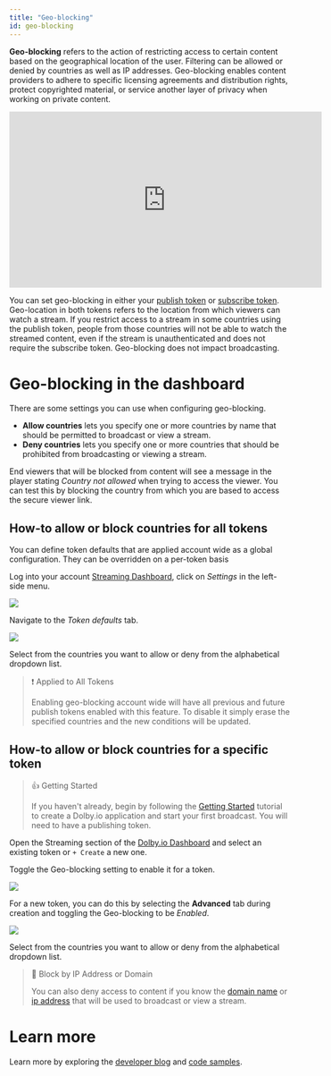 ```yaml
---
title: "Geo-blocking"
id: geo-blocking
---
```

**Geo-blocking** refers to the action of restricting access to certain content based on the geographical location of the user. Filtering can be allowed or denied by countries as well as IP addresses. Geo-blocking enables content providers to adhere to specific licensing agreements and distribution rights, protect copyrighted material, or service another layer of privacy when working on private content. 

<div align="center">
<iframe width="560" height="315" src="https://www.youtube.com/embed/n4iXAJuw-aM" title="YouTube video player" frameborder="0" allow="accelerometer; autoplay; clipboard-write; encrypted-media; gyroscope; picture-in-picture; web-share" allowfullscreen></iframe>
</div>


You can set geo-blocking in either your [publish token](/millicast/streaming-dashboard/managing-your-tokens.md) or [subscribe token](/millicast/streaming-dashboard/subscribe-tokens.md). Geo-location in both tokens refers to the location from which viewers can watch a stream. If you restrict access to a stream in some countries using the publish token, people from those countries will not be able to watch the streamed content, even if the stream is unauthenticated and does not require the subscribe token. Geo-blocking does not impact broadcasting.

# Geo-blocking in the dashboard

There are some settings you can use when configuring geo-blocking.

- **Allow countries** lets you specify one or more countries by name that should be permitted to broadcast or view a stream.
- **Deny countries** lets you specify one or more countries that should be prohibited from broadcasting or viewing a stream.

End viewers that will be blocked from content will see a message in the player stating _Country not allowed_ when trying to access the viewer. You can test this by blocking the country from which you are based to access the secure viewer link.

## How-to allow or block countries for all tokens

You can define token defaults that are applied account wide as a global configuration. They can be overridden on a per-token basis

Log into your account [Streaming Dashboard](/millicast/streaming-dashboard/index.md), click on _Settings_ in the left-side menu. 


![](https://cdn.TODO.io/docs/readme/ca67d3f-tokens-main-settings-menu.png)



Navigate to the _Token defaults_ tab.


![](https://cdn.TODO.io/docs/readme/2ca7dcd-geo-blocking-tab.png)



Select from the countries you want to allow or deny from the alphabetical dropdown list. 

> ❗️ Applied to All Tokens
> 
> Enabling geo-blocking account wide will have all previous and future publish tokens enabled with this feature. To disable it simply erase the specified countries and the new conditions will be updated.

## How-to allow or block countries for a specific token

> 👍 Getting Started
> 
> If you haven't already, begin by following the [Getting Started](/millicast/getting-started/introduction-to-streaming-apis.md) tutorial to create a Dolby.io application and start your first broadcast. You will need to have a publishing token.

Open the Streaming section of the [Dolby.io Dashboard](/millicast/streaming-dashboard/index.md) and select an existing token or `+ Create` a new one.

Toggle the Geo-blocking setting to enable it for a token.


![](https://cdn.TODO.io/docs/readme/edf389e-dashboard-publish-geoblocking.png)



For a new token, you can do this by selecting the **Advanced** tab during creation and toggling the Geo-blocking to be _Enabled_.


![](https://cdn.TODO.io/docs/readme/75d7e90-dashboard-create-token-geoblocking.png)



Select from the countries you want to allow or deny from the alphabetical dropdown list.

> 📘 Block by IP Address or Domain
> 
> You can also deny access to content if you know the [domain name](/millicast/distribution/access-control/token-security.md) or [ip address](/millicast/distribution/access-control/token-security.md) that will be used to broadcast or view a stream.

# Learn more

Learn more by exploring the [developer blog](https://dolby.io/blog/tag/distribution/) and [code samples](https://github.com/orgs/dolbyio-samples/repositories?q=distribution).




